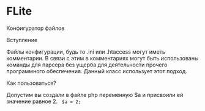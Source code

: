 FLite
=====

Конфигуратор файлов


Вступление


Файлы конфигурации, будь то .ini или .htaccess могут иметь комментарии.
В связи с этим в комментариях могут быть использованы команды для парсера без ущерба для деятельности прочего программного обеспечения. Данный класс использует этот подход.


Как пользоваться?


Допустим вы создали в файле php переменную $a и присвоили ей значение равное 2.
<code>
$a = 2;
</code>
